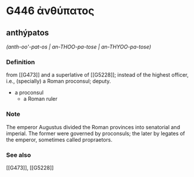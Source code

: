 # G446 ἀνθύπατος

## anthýpatos

_(anth-oo'-pat-os | an-THOO-pa-tose | an-THYOO-pa-tose)_

### Definition

from [[G473]] and a superlative of [[G5228]]; instead of the highest officer, i.e., (specially) a Roman proconsul; deputy.

- a proconsul
  - a Roman ruler

### Note

The emperor Augustus divided the Roman provinces into senatorial and imperial. The former were governed by proconsuls; the later by legates of the emperor, sometimes called propraetors.

### See also

[[G473]], [[G5228]]

